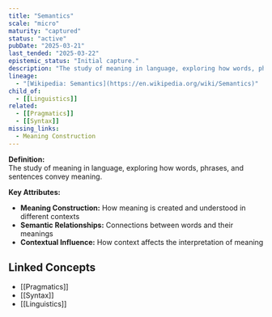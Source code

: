 ```yaml
---
title: "Semantics"
scale: "micro"
maturity: "captured"
status: "active"
pubDate: "2025-03-21"
last_tended: "2025-03-22"
epistemic_status: "Initial capture."
description: "The study of meaning in language, exploring how words, phrases, and sentences convey meaning and how meaning is interpreted by speakers and listeners."
lineage:
  - "[Wikipedia: Semantics](https://en.wikipedia.org/wiki/Semantics)"
child_of:
  - [[Linguistics]]
related:
  - [[Pragmatics]]
  - [[Syntax]]
missing_links:
  - Meaning Construction
---
```

**Definition:**  
The study of meaning in language, exploring how words, phrases, and sentences convey meaning.

**Key Attributes:**  
- **Meaning Construction:** How meaning is created and understood in different contexts  
- **Semantic Relationships:** Connections between words and their meanings  
- **Contextual Influence:** How context affects the interpretation of meaning

## Linked Concepts
- [[Pragmatics]]
- [[Syntax]]
- [[Linguistics]]

